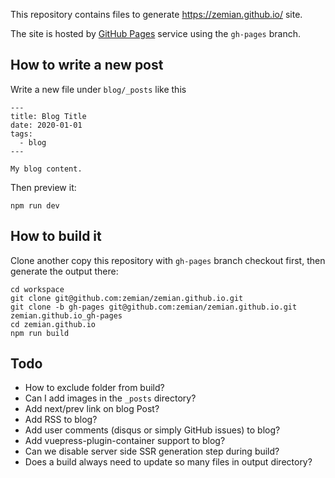 This repository contains files to generate https://zemian.github.io/ site.

The site is hosted by [GitHub Pages](https://docs.github.com/en/github/working-with-github-pages) service using the `gh-pages` branch.

## How to write a new post

Write a new file under `blog/_posts` like this

```
---
title: Blog Title
date: 2020-01-01
tags: 
  - blog
---

My blog content.

```

Then preview it:

	npm run dev

## How to build it

Clone another copy this repository with `gh-pages` branch checkout first, then generate the output there:

	cd workspace
	git clone git@github.com:zemian/zemian.github.io.git
	git clone -b gh-pages git@github.com:zemian/zemian.github.io.git zemian.github.io_gh-pages
	cd zemian.github.io
	npm run build

## Todo

* How to exclude folder from build?
* Can I add images in the `_posts` directory?
* Add next/prev link on blog Post?
* Add RSS to blog?
* Add user comments (disqus or simply GitHub issues) to blog?
* Add vuepress-plugin-container support to blog?
* Can we disable server side SSR generation step during build?
* Does a build always need to update so many files in output directory?
